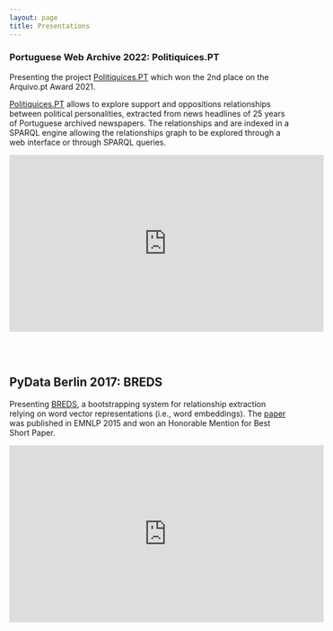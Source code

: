 ```yaml
---
layout: page
title: Presentations
---
```


### __Portuguese Web Archive 2022: Politiquices.PT__

Presenting the project [Politiquices.PT](https://www.politiquices.pt) which won the 2nd place on the Arquivo.pt Award 2021. 

[Politiquices.PT](https://www.politiquices.pt) allows to explore support and oppositions relationships between political personalities, extracted from news headlines of 25 years of Portuguese archived newspapers. The relationships and are indexed in a SPARQL engine allowing the relationships graph to be explored through a web interface or through SPARQL queries.

<center>
	<iframe src="https://www.youtube.com/embed/lfNS_F84N6k" width="560" height="315" frameborder="0"></iframe>
</center>


<br><br>


## __PyData Berlin 2017: BREDS__


Presenting [BREDS](https://github.com/davidsbatista/BREDS), a bootstrapping system for relationship extraction relying on word vector representations (i.e., word embeddings). The [paper](https://www.davidsbatista.net/assets/documents/publications/breds-emnlp_15.pdf) was published in EMNLP 2015 and won an Honorable Mention for Best Short Paper.


<center>
<iframe src="https://www.youtube.com/embed/Ra15lX-wojg" width="560" height="315" frameborder="0"></iframe>
</center>